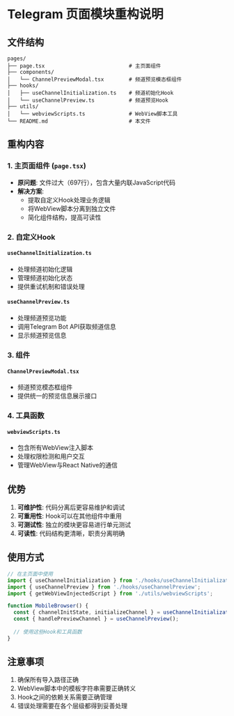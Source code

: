 # Telegram 页面模块重构说明

## 文件结构

```
pages/
├── page.tsx                           # 主页面组件
├── components/
│   └── ChannelPreviewModal.tsx        # 频道预览模态框组件
├── hooks/
│   ├── useChannelInitialization.ts    # 频道初始化Hook
│   └── useChannelPreview.ts           # 频道预览Hook
├── utils/
│   └── webviewScripts.ts              # WebView脚本工具
└── README.md                          # 本文件
```

## 重构内容

### 1. 主页面组件 (`page.tsx`)
- **原问题**: 文件过大（697行），包含大量内联JavaScript代码
- **解决方案**: 
  - 提取自定义Hook处理业务逻辑
  - 将WebView脚本分离到独立文件
  - 简化组件结构，提高可读性

### 2. 自定义Hook

#### `useChannelInitialization.ts`
- 处理频道初始化逻辑
- 管理频道初始化状态
- 提供重试机制和错误处理

#### `useChannelPreview.ts`
- 处理频道预览功能
- 调用Telegram Bot API获取频道信息
- 显示频道预览信息

### 3. 组件

#### `ChannelPreviewModal.tsx`
- 频道预览模态框组件
- 提供统一的预览信息展示接口

### 4. 工具函数

#### `webviewScripts.ts`
- 包含所有WebView注入脚本
- 处理权限检测和用户交互
- 管理WebView与React Native的通信

## 优势

1. **可维护性**: 代码分离后更容易维护和调试
2. **可重用性**: Hook可以在其他组件中重用
3. **可测试性**: 独立的模块更容易进行单元测试
4. **可读性**: 代码结构更清晰，职责分离明确

## 使用方式

```typescript
// 在主页面中使用
import { useChannelInitialization } from './hooks/useChannelInitialization';
import { useChannelPreview } from './hooks/useChannelPreview';
import { getWebViewInjectedScript } from './utils/webviewScripts';

function MobileBrowser() {
  const { channelInitState, initializeChannel } = useChannelInitialization();
  const { handlePreviewChannel } = useChannelPreview();
  
  // 使用这些Hook和工具函数
}
```

## 注意事项

1. 确保所有导入路径正确
2. WebView脚本中的模板字符串需要正确转义
3. Hook之间的依赖关系需要正确管理
4. 错误处理需要在各个层级都得到妥善处理 
